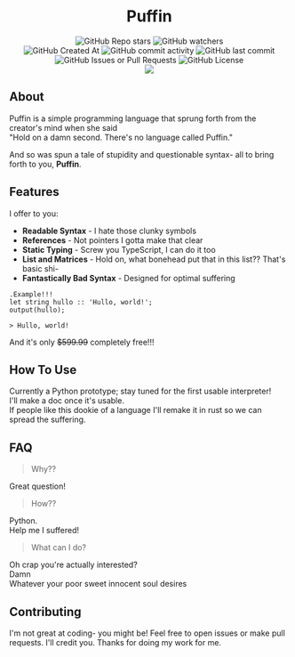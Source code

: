 <h1 align='center'>Puffin</h1>

<div align='center'>
  <img alt="GitHub Repo stars" src="https://img.shields.io/github/stars/PixiIized/Puffin">
  <img alt="GitHub watchers" src="https://img.shields.io/github/watchers/PixiIized/Puffin"><br>
  <img alt="GitHub Created At" src="https://img.shields.io/github/created-at/PixiIized/Puffin">
  <img alt="GitHub commit activity" src="https://img.shields.io/github/commit-activity/t/PixiIized/Puffin">
  <img alt="GitHub last commit" src="https://img.shields.io/github/last-commit/PixiIized/Puffin">
  <img alt="GitHub Issues or Pull Requests" src="https://img.shields.io/github/issues/PixiIized/Puffin">
  <img alt="GitHub License" src="https://img.shields.io/github/license/PixiIized/Puffin"><br>
  <img src='https://skillicons.dev/icons?i=github,python'>
</div>

## About
Puffin is a simple programming language that sprung forth from the creator's mind when she said<br>
"Hold on a damn second. There's no language called Puffin."

And so was spun a tale of stupidity and questionable syntax- all to bring forth to you, <b>Puffin</b>.<br>

## Features
I offer to you:

- **Readable Syntax** - I hate those clunky symbols
- **References** - Not pointers I gotta make that clear
- **Static Typing** - Screw you TypeScript, I can do it too
- **List and Matrices** - Hold on, what bonehead put that in this list?? That's basic shi-
- **Fantastically Bad Syntax** - Designed for optimal suffering

```
.Example!!!
let string hullo :: 'Hullo, world!';
output(hullo);
```
`> Hullo, world!`

And it's only ~~$599.99~~ completely free!!!

## How To Use
Currently a Python prototype; stay tuned for the first usable interpreter!<br>
I'll make a doc once it's usable.<br>
If people like this dookie of a language I'll remake it in rust so we can spread the suffering.

## FAQ
> Why??

Great question!

> How??

Python.<br>
Help me I suffered!

> What can I do?

Oh crap you're actually interested?<br>
Damn<br>
Whatever your poor sweet innocent soul desires

## Contributing
I'm not great at coding- you might be!
Feel free to open issues or make pull requests.
I'll credit you. Thanks for doing my work for me.

